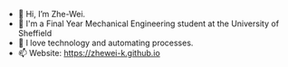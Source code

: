 - 👋 Hi, I’m Zhe-Wei.
- 👀 I'm a Final Year Mechanical Engineering student at the University of Sheffield
- 🌱 I love technology and automating processes.
- 📫 Website: https://zhewei-k.github.io
